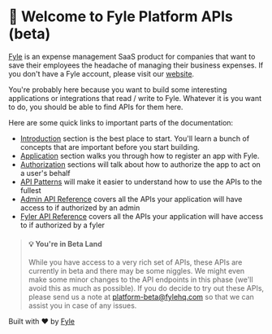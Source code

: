 # 👋 Welcome to Fyle Platform APIs (beta)

[Fyle](https://www.fylehq.com) is an expense management SaaS product for companies that want to save their employees the headache of managing their business expenses. If you don't have a Fyle account, please visit our [website](https://www.fylehq.com).

You're probably here because you want to build some interesting applications or integrations that read / write to Fyle. Whatever it is you want to do, you should be able to find APIs for them here.

Here are some quick links to important parts of the documentation:

* [Introduction](https://docs.fylehq.com/docs/fyle-platform-docs/ZG9jOjcxMjYx-introduction) section is the best place to start. You'll learn a bunch of concepts that are important before you start building.
* [Application](https://docs.fylehq.com/docs/fyle-platform-docs/ZG9jOjE1NDM0NzI2-application) section walks you through how to register an app with Fyle.
* [Authorization](https://docs.fylehq.com/docs/fyle-platform-docs/ZG9jOjE1NDM0NzI3-authorization) sections will talk about how to authorize the app to act on a user's behalf
* [API Patterns](https://docs.fylehq.com/docs/fyle-platform-docs/ZG9jOjE1MjY1MjEw-api-patterns) will make it easier to understand how to use the APIs to the fullest
* [Admin API Reference](https://docs.fylehq.com/docs/fyle-platform-docs/YXBpOjQwNjU3MA-admin-ap-is) covers all the APIs your application will have access to if authorized by an admin
* [Fyler API Reference](https://docs.fylehq.com/docs/fyle-platform-docs/YXBpOjQ2MTc2NTg-fyler-ap-is) covers all the APIs your application will have access to if authorized by a fyler


<!-- theme: warning -->

> #### 💡 You're in Beta Land
>
> While you have access to a very rich set of APIs, these APIs are currently in beta and there may be some niggles. We might even make some minor changes to the API endpoints in this phase (we'll avoid this as much as possible). If you do decide to try out these APIs, please send us a note at platform-beta@fylehq.com so that we can assist you in case of any issues.


Built with ❤️ by [Fyle](https://www.fylehq.com)